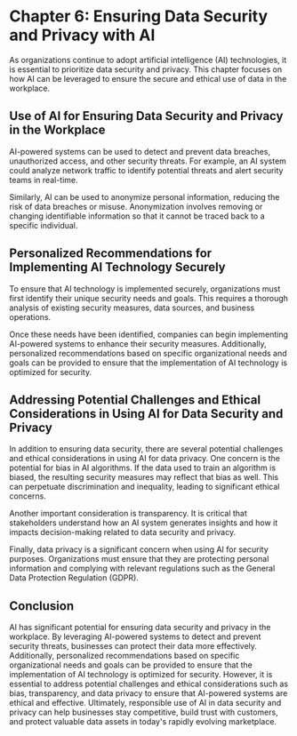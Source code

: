 Chapter 6: Ensuring Data Security and Privacy with AI
=====================================================

As organizations continue to adopt artificial intelligence (AI) technologies, it is essential to prioritize data security and privacy. This chapter focuses on how AI can be leveraged to ensure the secure and ethical use of data in the workplace.

Use of AI for Ensuring Data Security and Privacy in the Workplace
-----------------------------------------------------------------

AI-powered systems can be used to detect and prevent data breaches, unauthorized access, and other security threats. For example, an AI system could analyze network traffic to identify potential threats and alert security teams in real-time.

Similarly, AI can be used to anonymize personal information, reducing the risk of data breaches or misuse. Anonymization involves removing or changing identifiable information so that it cannot be traced back to a specific individual.

Personalized Recommendations for Implementing AI Technology Securely
--------------------------------------------------------------------

To ensure that AI technology is implemented securely, organizations must first identify their unique security needs and goals. This requires a thorough analysis of existing security measures, data sources, and business operations.

Once these needs have been identified, companies can begin implementing AI-powered systems to enhance their security measures. Additionally, personalized recommendations based on specific organizational needs and goals can be provided to ensure that the implementation of AI technology is optimized for security.

Addressing Potential Challenges and Ethical Considerations in Using AI for Data Security and Privacy
----------------------------------------------------------------------------------------------------

In addition to ensuring data security, there are several potential challenges and ethical considerations in using AI for data privacy. One concern is the potential for bias in AI algorithms. If the data used to train an algorithm is biased, the resulting security measures may reflect that bias as well. This can perpetuate discrimination and inequality, leading to significant ethical concerns.

Another important consideration is transparency. It is critical that stakeholders understand how an AI system generates insights and how it impacts decision-making related to data security and privacy.

Finally, data privacy is a significant concern when using AI for security purposes. Organizations must ensure that they are protecting personal information and complying with relevant regulations such as the General Data Protection Regulation (GDPR).

Conclusion
----------

AI has significant potential for ensuring data security and privacy in the workplace. By leveraging AI-powered systems to detect and prevent security threats, businesses can protect their data more effectively. Additionally, personalized recommendations based on specific organizational needs and goals can be provided to ensure that the implementation of AI technology is optimized for security. However, it is essential to address potential challenges and ethical considerations such as bias, transparency, and data privacy to ensure that AI-powered systems are ethical and effective. Ultimately, responsible use of AI in data security and privacy can help businesses stay competitive, build trust with customers, and protect valuable data assets in today's rapidly evolving marketplace.
